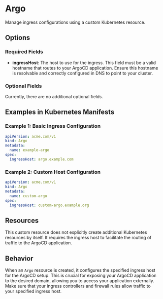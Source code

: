 # Argo
Manage ingress configurations using a custom Kubernetes resource.

## Options

### Required Fields
- **ingressHost**: The host to use for the ingress. This field must be a valid hostname that routes to your ArgoCD application. Ensure this hostname is resolvable and correctly configured in DNS to point to your cluster.

### Optional Fields
Currently, there are no additional optional fields.

## Examples in Kubernetes Manifests

### Example 1: Basic Ingress Configuration
```yaml
apiVersion: acme.com/v1
kind: Argo
metadata:
  name: example-argo
spec:
  ingressHost: argo.example.com
```

### Example 2: Custom Host Configuration
```yaml
apiVersion: acme.com/v1
kind: Argo
metadata:
  name: custom-argo
spec:
  ingressHost: custom-argo.example.org
```

## Resources
This custom resource does not explicitly create additional Kubernetes resources by itself. It requires the ingress host to facilitate the routing of traffic to the ArgoCD application.

## Behavior
When an `Argo` resource is created, it configures the specified ingress host for the ArgoCD setup. This is crucial for exposing your ArgoCD application to the desired domain, allowing you to access your application externally. Make sure that your ingress controllers and firewall rules allow traffic to your specified ingress host.